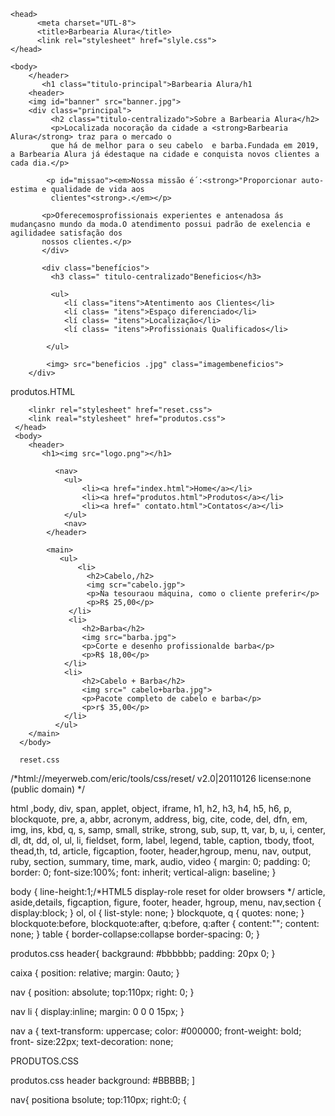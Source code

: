 <!DOCTYPE html
<html lang="pt-br">
    <head>
          <meta charset="UTL-8">
          <title>Barbearia Alura</title>
          <link rel="stylesheet" href="slyle.css">
    </head>

    <body>
        </header>
           <h1 class="titulo-principal">Barbearia Alura/h1
        <header>
        <img id="banner" src="banner.jpg">
        <div class="principal">
             <h2 class="titulo-centralizado">Sobre a Barbearia Alura</h2>
             <p>Localizada nocoração da cidade a <strong>Barbearia Alura</strong> traz para o mercado o
             que há de melhor para o seu cabelo  e barba.Fundada em 2019, a Barbearia Alura já édestaque na cidade e conquista novos clientes a cada dia.</p>
         
            <p id="missao"><em>Nossa missão é´:<strong>"Proporcionar auto-estima e qualidade de vida aos
             clientes"<strong>.</em></p>

           <p>Oferecemosprofissionais experientes e antenadosa ás mudançasno mundo da moda.O atendimento possui padrão de exelencia e agilidadee satisfação dos
           nossos clientes.</p>
           </div>

           <div class="benefícios">
             <h3 class=" titulo-centralizado"Beneficios</h3>

             <ul>
                <lí class="itens">Atentimento aos Clientes</li>
                <lí class= "itens">Espaço diferenciado</li>
                <lí class= "itens">Localização</li>
                <lí class= "itens">Profissionais Qualificados</li>
         
            </ul>

            <img> src="beneficios .jpg" class="imagembeneficios">
        </div>
   </body>
   
produtos.HTML
<!DOCTYPE html>
<html>
    <head>
        <meta charset="UTL-8">
        <title>Produtos- Barbearia Alura</title>
        
        <linkr rel="stylesheet" href="reset.css">
        <link real="stylesheet" href="produtos.css">
     </head>
     <body>
        <header>
           <h1><img src="logo.png"></h1>

              <nav>
                <ul>
                    <li><a href="index.html">Home</a></li>
                    <li><a href="produtos.html">Produtos</a></li>
                    <li><a href=" contato.html">Contatos</a></li>
                </ul>
                <nav>
            </header>

            <main>
               <ul>
                   <li>
                     <h2>Cabelo,/h2>
                     <img scr="cabelo.jgp">
                     <p>Na tesouraou máquina, como o cliente preferir</p>
                     <p>R$ 25,00</p>
                 </li>
                 <li>
                    <h2>Barba</h2>
                    <img src="barba.jpg">
                    <p>Corte e desenho profissionalde barba</p>
                    <p>R$ 18,00</p>
                </li>
                <li>
                    <h2>Cabelo + Barba</h2>
                    <img src=" cabelo+barba.jpg">
                    <p>Pacote completo de cabelo e barba</p>
                    <p>r$ 35,00</p>
                </li>
              </ul>
        </main>
      </body>
 </html>








      reset.css  
/*html://meyerweb.com/eric/tools/css/reset/
v2.0|20110126
license:none (public domain)
*/

html ,body, div, span, applet, object, iframe, 
h1, h2, h3, h4, h5, h6, p, blockquote, pre, 
a, abbr, acronym, address, big, cite, code, 
del, dfn, em, img, ins, kbd, q, s, samp,
small, strike, strong, sub, sup, tt, var, 
b, u, i, center, 
dl, dt, dd, ol, ul, li, 
fieldset, form, label, legend, 
table, caption, tbody, tfoot, thead,th, td, 
article, figcaption, footer, header,hgroup, 
menu, nav, output, ruby, section, summary, 
time, mark, audio, video {
      margin: 0;
     padding: 0;
     border: 0;
     font-size:100%;
     font: inherit;
     vertical-align: baseline;
}

body {
    line-height:1;/*HTML5 display-role reset for older browsers */
article, aside,details, figcaption, figure,
footer, header, hgroup, menu, nav,section {
    display:block;
}
ol, ol {
    list-style: none;
}
blockquote, q {
    quotes: none;
}
blockquote:before, blockquote:after,
q:before, q:after {
    content:"";
    content: none;
}
table {
    border-collapse:collapse
    border-spacing: 0;
}

    
 produtos.css
 header{
    backgraund: #bbbbbb;
    padding: 20px 0;
} 

caixa {
  position: relative;
 margin: 0auto;
}

nav {
    position: absolute;
    top:110px;
    right: 0;
}

nav li {
    display:inline;
    margin: 0 0 0 15px;
}

nav a {
      text-transform: uppercase;
      color: #000000;
      front-weight: bold;
      front- size:22px;
      text-decoration: none;





PRODUTOS.CSS


     

























      


            
            
          








produtos.css
header
     background: #BBBBB;
]

nav{
   positiona bsolute;
   top:110px;
   right:0;
{
   



















